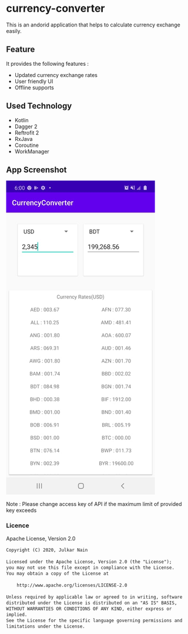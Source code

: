 currency-converter
=================================
This is an andorid application that helps to calculate currency exchange easily.
## Feature
It provides the following features :

- Updated currency exchange rates
- User friendly UI
- Offline supports 

## Used Technology
- Kotlin
- Dagger 2
- Reftrofit 2
- RxJava
- Coroutine
- WorkManager

## App Screenshot

![alt text](https://github.com/julkar-nain/currency-converter/blob/master/currency-converter.jpg?raw=true)


Note : Please change access key of API if the maximum limit of provided key exceeds


### Licence         
Apache License, Version 2.0

    Copyright (C) 2020, Julkar Nain

    Licensed under the Apache License, Version 2.0 (the "License");
    you may not use this file except in compliance with the License.
    You may obtain a copy of the License at
   
        http://www.apache.org/licenses/LICENSE-2.0
     
    Unless required by applicable law or agreed to in writing, software
    distributed under the License is distributed on an "AS IS" BASIS,
    WITHOUT WARRANTIES OR CONDITIONS OF ANY KIND, either express or implied.
    See the License for the specific language governing permissions and
    limitations under the License.
        
